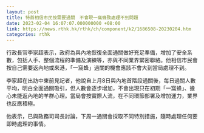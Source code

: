 ```yaml
---
layout: post
title: 特首相信市民按需要過關　不會現一窩蜂致處理不到問題
date: 2023-02-04 16:07:07.000000000 +08:00
link: https://news.rthk.hk/rthk/ch/component/k2/1686508-20230204.htm
categories: rthk
---
```


行政長官李家超表示，政府為與內地恢復全面通關做好充足準備，增加了安全系數，包括人手、整個流程的準備及演練等，亦與不同業界緊密聯絡。他相信市民會按自己需要返內地或來港，「一窩蜂」過關的機會應該不會大到當局處理不到。

李家超在出訪中東前見記者，他說自上月8日與內地首階段通關後，每日過關人數平均，明白全面通關吸引，但人數會逐步增加，不會出現只在初期「一窩蜂」、擔心未能返內地的羊群心理。當局會按實際人流，在不同環節部署及增加運力，業界也反應積極。

他表示，已與政務司司長討論，下周一通關會採取不同特別措施，隨時處理任何要即時處理的事情。
